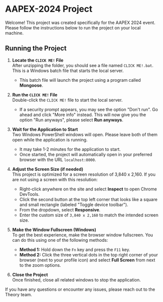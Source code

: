 # AAPEX-2024 Project

Welcome! This project was created specifically for the AAPEX 2024 event. Please follow the instructions below to run the project on your local machine.

## Running the Project

1. **Locate the `CLICK ME!` File**  
   After unzipping the folder, you should see a file named `CLICK ME!.bat`. This is a Windows batch file that starts the local server.
   - This batch file will launch the project using a program called **Mongoose**.

3. **Run the `CLICK ME!` File**  
   Double-click the `CLICK ME!` file to start the local server.  
   - If a security prompt appears, you may see the option "Don't run". Go ahead and click "More info" instead. This will now give you the option "Run anyways", please select **Run anyways**.

4. **Wait for the Application to Start**  
   Two Windows PowerShell windows will open. Please leave both of them open while the application is running.  
   - It may take 1-2 minutes for the application to start.
   - Once started, the project will automatically open in your preferred browser with the URL `localhost:8000`.

5. **Adjust the Screen Size (if needed)**  
   This project is optimized for a screen resolution of 3,840 x 2,160. If you are not using a screen with this resolution:
   - Right-click anywhere on the site and select **Inspect** to open Chrome DevTools.
   - Click the second button at the top left corner that looks like a square and small rectangle (labeled "Toggle device toolbar").
   - From the dropdown, select **Responsive**.
   - Enter the custom size of `3,840 x 2,160` to match the intended screen size.

6. **Make the Window Fullscreen (Windows)**  
   To get the best experience, make the browser window fullscreen. You can do this using one of the following methods:
   - **Method 1:** Hold down the `Fn` key and press the `F11` key.  
   - **Method 2:** Click the three vertical dots in the top right corner of your browser (next to your profile icon) and select **Full Screen** from next to the zoom options.

7. **Close the Project**  
   Once finished, close all related windows to stop the application.

If you have any questions or encounter any issues, please reach out to the Theory team.
